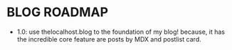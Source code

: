 # BLOG ROADMAP

- 1.0: use thelocalhost.blog to the foundation of my blog! because, it
  has the incredible core feature are posts by MDX and postlist card.
